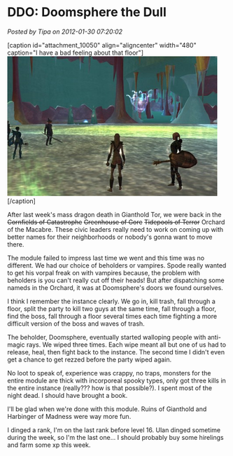 # DDO: Doomsphere the Dull

*Posted by Tipa on 2012-01-30 07:20:02*

[caption id="attachment\_10050" align="aligncenter" width="480" caption="I have a bad feeling about that floor"][![](../uploads/2012/01/dndclient-2012-01-29-22-54-24-25-480x319.jpg "Doomsphere v1.0")](../uploads/2012/01/dndclient-2012-01-29-22-54-24-25.jpg)[/caption]

After last week's mass dragon death in Gianthold Tor, we were back in the ~~Cornfields of Catastrophe~~ ~~Greenhouse of Gore~~ ~~Tidepools of Terror~~ Orchard of the Macabre. These civic leaders really need to work on coming up with better names for their neighborhoods or nobody's gonna want to move there.

The module failed to impress last time we went and this time was no different. We had our choice of beholders or vampires. Spode really wanted to get his vorpal freak on with vampires because, the problem with beholders is you can't really cut off their heads! But after dispatching some nameds in the Orchard, it was at Doomsphere's doors we found ourselves.

I think I remember the instance clearly. We go in, kill trash, fall through a floor, split the party to kill two guys at the same time, fall through a floor, find the boss, fall through a floor several times each time fighting a more difficult version of the boss and waves of trash.

The beholder, Doomsphere, eventually started walloping people with anti-magic rays. We wiped three times. Each wipe meant all but one of us had to release, heal, then fight back to the instance. The second time I didn't even get a chance to get rezzed before the party wiped again.

No loot to speak of, experience was crappy, no traps, monsters for the entire module are thick with incorporeal spooky types, only got three kills in the entire instance (really??? how is that possible?). I spent most of the night dead. I should have brought a book.

I'll be glad when we're done with this module. Ruins of Gianthold and Harbinger of Madness were way more fun.

I dinged a rank, I'm on the last rank before level 16. Ulan dinged sometime during the week, so I'm the last one... I should probably buy some hirelings and farm some xp this week.
